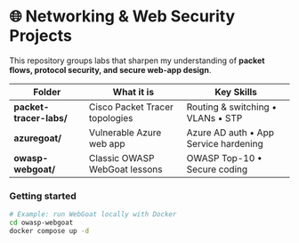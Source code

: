 # 🌐 Networking & Web Security Projects

This repository groups labs that sharpen my understanding of **packet flows,
protocol security, and secure web-app design**.

| Folder | What it is | Key Skills |
|--------|------------|------------|
| **packet-tracer-labs/** | Cisco Packet Tracer topologies | Routing & switching • VLANs • STP |
| **azuregoat/** | Vulnerable Azure web app | Azure AD auth • App Service hardening |
| **owasp-webgoat/** | Classic OWASP WebGoat lessons | OWASP Top-10 • Secure coding |

### Getting started

```bash
# Example: run WebGoat locally with Docker
cd owasp-webgoat
docker compose up -d
